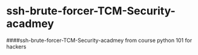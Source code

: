 # ssh-brute-forcer-TCM-Security-acadmey
####ssh-brute-forcer-TCM-Security-acadmey from course python 101 for hackers

         
